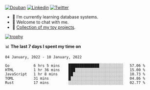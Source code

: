 
<p align="left">
<a href="https://www.douban.com/people/ixxchan"><img src="https://img.shields.io/badge/@ixxchan-007722?style=flat&logo=Douban&logoColor=white" alt="Douban" /></a> 
<a href="https://www.linkedin.com/in/xxchan/?locale=en_US"><img src="https://img.shields.io/badge/@xxchan-0073b1?style=flat&logo=LinkedIn&logoColor=white" alt="Linkedin" /></a> 
<a href="https://twitter.com/yayale_umi"><img src="https://img.shields.io/badge/@yayale__umi-1DA1F2?style=flat&logo=Twitter&logoColor=white" alt="Twitter"/></a>
</p>

- 🌱 I’m currently learning database systems.
- 💬 Welcome to chat with me.
- 🍚 [Collection of my toy projects](https://github.com/ixxchan).


[![trophy](https://github-profile-trophy.vercel.app/?username=xxchan&theme=flat&column=7)](https://github.com/xxchan)


📊 **The last 7 days I spent my time on** 

<!--START_SECTION:waka-->
```text
04 January, 2022 - 10 January, 2022

Go           6 hrs 5 mins    ██████████████░░░░░░░░░░░   57.06 % 
HTML         1 hr 36 mins    ███░░░░░░░░░░░░░░░░░░░░░░   15.00 % 
JavaScript   1 hr 8 mins     ██░░░░░░░░░░░░░░░░░░░░░░░   10.73 % 
TOML         31 mins         █░░░░░░░░░░░░░░░░░░░░░░░░   04.86 % 
Rust         17 mins         ░░░░░░░░░░░░░░░░░░░░░░░░░   02.77 %
```
<!--END_SECTION:waka-->

<!--
**xxchan/xxchan** is a ✨ _special_ ✨ repository because its `README.md` (this file) appears on your GitHub profile.

Here are some ideas to get you started:

- 🔭 I’m currently working on ...
- 🌱 I’m currently learning ...
- 👯 I’m looking to collaborate on ...
- 🤔 I’m looking for help with ...
- 💬 Ask me about ...
- 📫 How to reach me: ...
- 😄 Pronouns: ...
- ⚡ Fun fact: ...
-->
